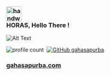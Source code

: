### <img alt="handwavegif" src="https://user-images.githubusercontent.com/39513876/112366216-8cfe7400-8cfe-11eb-8116-7d3dbae20e97.gif" width="40"/><br>HORAS, Hello There !

![Alt Text](https://cdn-images-1.medium.com/max/1600/1*g3zcRSjUu50p7_1brc9c2Q.gif)

![profile count](https://komarev.com/ghpvc/?username=gahasapurba&color=red)&nbsp;
[![GitHub gahasapurba](https://img.shields.io/github/followers/gahasapurba?label=follow&style=social)](https://github.com/gahasapurba)&nbsp;
### [gahasapurba.com](http://gahasapurba.com)

<!--
**gahasapurba/gahasapurba** is a ✨ _special_ ✨ repository because its `README.md` (this file) appears on your GitHub profile.

Here are some ideas to get you started:

- 🔭 I’m currently working on ...
- 🌱 I’m currently learning ...
- 👯 I’m looking to collaborate on ...
- 🤔 I’m looking for help with ...
- 💬 Ask me about ...
- 📫 How to reach me: ...
- 😄 Pronouns: ...
- ⚡ Fun fact: ...
-->
